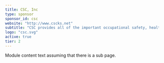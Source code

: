 ```yaml
---
title: CSC, Inc
type: sponsor
sponsor_id: csc
website: "http://www.cscks.net"
subtitle: "CSC provides all of the important occupational safety, health and compliance services needed to keep your business running smoothly."
logo: "csc.svg"
active: true
tier: 2
---
```

Module content text assuming that there is a sub page.
